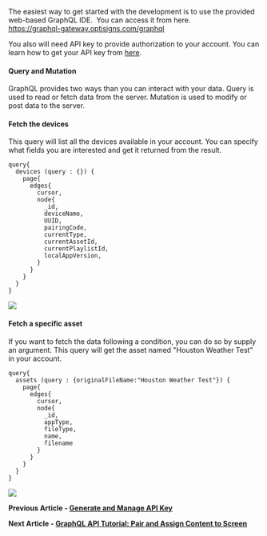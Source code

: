 <p>The easiest way to get started with the development is to use the provided web-based GraphQL IDE.  You can access it from here.<br><a translate="no" href="https://graphql-gateway.optisigns.com/graphql" rel="nofollow"><u>https://graphql-gateway.optisigns.com/graphql</u></a> </p>
<p>You also will need API key to provide authorization to your account. You can learn how to get your API key from <a translate="no" href="https://docs.optisigns.com/v1/docs/api-key" rel="nofollow">here</a>.</p>
<h4 id="h_01JFDRCAT8FWH12VEPJ8903TJ7"><strong>Query and Mutation</strong></h4>
<p>GraphQL provides two ways than you can interact with your data. Query is used to read or fetch data from the server. Mutation is used to modify or post data to the server.</p>
<h4 id="h_01JFDRCAT87ZV4DG8Z1F54H4DY"><strong>Fetch the devices</strong></h4>
<p>This query will list all the devices available in your account. You can specify what fields you are interested and get it returned from the result.</p>
<pre><code class="language-json" data-language="json">query<span class="token punctuation">{</span><br>  devices (query <span class="token operator">:</span> <span class="token punctuation">{</span><span class="token punctuation">}</span>) <span class="token punctuation">{</span><br>    page<span class="token punctuation">{</span><br>      edges<span class="token punctuation">{</span><br>        cursor<span class="token punctuation">,</span><br>        node<span class="token punctuation">{</span><br>          _id<span class="token punctuation">,</span><br>          deviceName<span class="token punctuation">,</span><br>          UUID<span class="token punctuation">,</span><br>          pairingCode<span class="token punctuation">,</span><br>          currentType<span class="token punctuation">,</span><br>          currentAssetId<span class="token punctuation">,</span><br>          currentPlaylistId<span class="token punctuation">,</span><br>          localAppVersion<span class="token punctuation">,</span><br>        <span class="token punctuation">}</span><br>      <span class="token punctuation">}</span><br>    <span class="token punctuation">}</span><br>  <span class="token punctuation">}</span><br><span class="token punctuation">}</span></code></pre>
<p><img src="https://support.optisigns.com/hc/article_attachments/36565329200147"></p>
<h4 id="h_01JFDRCAT8B4X8DGC8FYG2G56R"><strong>Fetch a specific asset </strong></h4>
<p>If you want to fetch the data following a condition, you can do so by supply an argument. This query will get the asset named "Houston Weather Test" in your account. </p>
<pre><code class="language-json" data-language="json">query<span class="token punctuation">{</span><br>  assets (query <span class="token operator">:</span> <span class="token punctuation">{</span>originalFileName<span class="token operator">:</span><span class="token string">"Houston Weather Test"</span><span class="token punctuation">}</span>) <span class="token punctuation">{</span><br>    page<span class="token punctuation">{</span><br>      edges<span class="token punctuation">{</span><br>        cursor<span class="token punctuation">,</span><br>        node<span class="token punctuation">{</span><br>          _id<span class="token punctuation">,</span><br>          appType<span class="token punctuation">,</span><br>          fileType<span class="token punctuation">,</span><br>          name<span class="token punctuation">,</span><br>          filename<br>        <span class="token punctuation">}</span><br>      <span class="token punctuation">}</span><br>    <span class="token punctuation">}</span><br>  <span class="token punctuation">}</span><br><span class="token punctuation">}</span></code></pre>
<p><img src="https://support.optisigns.com/hc/article_attachments/36565329203091"></p>
<p id="h_01JJPSAZPG6JMZH734JH9DW6CK"><strong>Previous Article - <a href="https://support.optisigns.com/hc/en-us/articles/4414563797139-Generate-Manage-OptiSigns-API-Key" target="_blank" rel="noopener noreferrer">Generate and Manage API Key</a></strong></p>
<p><strong>Next Article - <a href="https://support.optisigns.com/hc/en-us/articles/4414553099667-GraphQL-API-Tutorial-Pair-and-Assign-Content-to-Screen" target="_blank" rel="noopener noreferrer">GraphQL API Tutorial: Pair and Assign Content to Screen</a></strong></p>
<p> </p>
